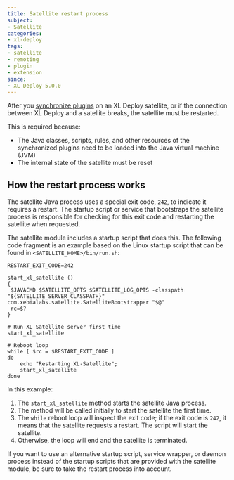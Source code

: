 ```yaml
---
title: Satellite restart process
subject:
- Satellite
categories:
- xl-deploy
tags:
- satellite
- remoting
- plugin
- extension
since:
- XL Deploy 5.0.0
---
```


After you [synchronize plugins](/xl-deploy/how-to/synchronize-plugins-with-a-satellite-server.html) on an XL Deploy satellite, or if the connection between XL Deploy and a satellite breaks, the satellite must be restarted.

This is required because:

* The Java classes, scripts, rules, and other resources of the synchronized plugins need to be loaded into the Java virtual machine (JVM)
* The internal state of the satellite must be reset

## How the restart process works

The satellite Java process uses a special exit code, `242`, to indicate it requires a restart. The startup script or service that bootstraps the satellite process is responsible for checking for this exit code and restarting the satellite when requested.

The satellite module includes a startup script that does this. The following code fragment is an example based on the Linux startup script that can be found in `<SATELLITE_HOME>/bin/run.sh`:

    RESTART_EXIT_CODE=242
    
    start_xl_satellite ()
    {
     $JAVACMD $SATELLITE_OPTS $SATELLITE_LOG_OPTS -classpath "${SATELLITE_SERVER_CLASSPATH}" com.xebialabs.satellite.SatelliteBootstrapper "$@"
     rc=$?
    }
    
    # Run XL Satellite server first time
    start_xl_satellite
    
    # Reboot loop
    while [ $rc = $RESTART_EXIT_CODE ]
    do
        echo "Restarting XL-Satellite";
        start_xl_satellite
    done

In this example: 
    
1. The `start_xl_satellite` method starts the satellite Java process.
1. The method will be called initially to start the satellite the first time.
1. The `while` reboot loop will inspect the exit code; if the exit code is `242`, it means that the satellite requests a restart. The script will start the satellite.
1. Otherwise, the loop will end and the satellite is terminated.

If you want to use an alternative startup script, service wrapper, or daemon process instead of the startup scripts that are provided with the satellite module, be sure to take the restart process into account.
